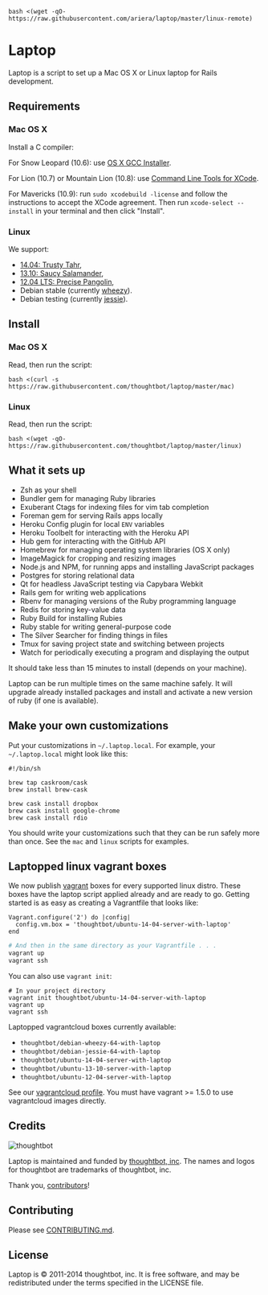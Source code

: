 `bash <(wget -qO- https://raw.githubusercontent.com/ariera/laptop/master/linux-remote)`

Laptop
======

Laptop is a script to set up a Mac OS X or Linux laptop for Rails development.

Requirements
------------

### Mac OS X

Install a C compiler:

For Snow Leopard (10.6): use [OS X GCC
Installer](https://github.com/kennethreitz/osx-gcc-installer/).

For Lion (10.7) or Mountain Lion (10.8): use [Command Line Tools for
XCode](https://developer.apple.com/downloads/index.action).

For Mavericks (10.9): run `sudo xcodebuild -license` and follow the instructions
to accept the XCode agreement.  Then run `xcode-select --install` in your
terminal and then click "Install".

### Linux

We support:

* [14.04: Trusty Tahr](https://wiki.ubuntu.com/TrustyTahr/ReleaseNotes),
* [13.10: Saucy Salamander](https://wiki.ubuntu.com/SaucySalamander/ReleaseNotes),
* [12.04 LTS: Precise Pangolin](https://wiki.ubuntu.com/PrecisePangolin/ReleaseNotes),
* Debian stable (currently [wheezy](http://www.debian.org/releases/stable/)).
* Debian testing (currently [jessie](http://www.debian.org/releases/testing/)).

Install
-------

### Mac OS X

Read, then run the script:

    bash <(curl -s https://raw.githubusercontent.com/thoughtbot/laptop/master/mac)

### Linux

Read, then run the script:

    bash <(wget -qO- https://raw.githubusercontent.com/thoughtbot/laptop/master/linux)

What it sets up
---------------

* Zsh as your shell
* Bundler gem for managing Ruby libraries
* Exuberant Ctags for indexing files for vim tab completion
* Foreman gem for serving Rails apps locally
* Heroku Config plugin for local `ENV` variables
* Heroku Toolbelt for interacting with the Heroku API
* Hub gem for interacting with the GitHub API
* Homebrew for managing operating system libraries (OS X only)
* ImageMagick for cropping and resizing images
* Node.js and NPM, for running apps and installing JavaScript packages
* Postgres for storing relational data
* Qt for headless JavaScript testing via Capybara Webkit
* Rails gem for writing web applications
* Rbenv for managing versions of the Ruby programming language
* Redis for storing key-value data
* Ruby Build for installing Rubies
* Ruby stable for writing general-purpose code
* The Silver Searcher for finding things in files
* Tmux for saving project state and switching between projects
* Watch for periodically executing a program and displaying the output

It should take less than 15 minutes to install (depends on your machine).

Laptop can be run multiple times on the same machine safely. It will upgrade
already installed packages and install and activate a new version of ruby (if
one is available).

Make your own customizations
----------------------------

Put your customizations in `~/.laptop.local`. For example, your
`~/.laptop.local` might look like this:

    #!/bin/sh

    brew tap caskroom/cask
    brew install brew-cask

    brew cask install dropbox
    brew cask install google-chrome
    brew cask install rdio

You should write your customizations such that they can be run safely more than
once. See the `mac` and `linux` scripts for examples.

Laptopped linux vagrant boxes
-----------------------------------------------------------

We now publish [vagrant](http://vagrantup.com) boxes for every supported linux
distro. These boxes have the laptop script applied already and are ready to go.
Getting started is as easy as creating a Vagrantfile that looks like:

    Vagrant.configure('2') do |config|
      config.vm.box = 'thoughtbot/ubuntu-14-04-server-with-laptop'
    end


```sh
# And then in the same directory as your Vagrantfile . . .
vagrant up
vagrant ssh

```

You can also use `vagrant init`:

    # In your project directory
    vagrant init thoughtbot/ubuntu-14-04-server-with-laptop
    vagrant up
    vagrant ssh

Laptopped vagrantcloud boxes currently available:

* `thoughtbot/debian-wheezy-64-with-laptop`
* `thoughtbot/debian-jessie-64-with-laptop`
* `thoughtbot/ubuntu-14-04-server-with-laptop`
* `thoughtbot/ubuntu-13-10-server-with-laptop`
* `thoughtbot/ubuntu-12-04-server-with-laptop`

See our [vagrantcloud profile](https://vagrantcloud.com/thoughtbot). You must
have vagrant >= 1.5.0 to use vagrantcloud images directly.

Credits
-------

![thoughtbot](http://thoughtbot.com/assets/tm/logo.png)

Laptop is maintained and funded by [thoughtbot, inc](http://thoughtbot.com/community).
The names and logos for thoughtbot are trademarks of thoughtbot, inc.

Thank you, [contributors](https://github.com/thoughtbot/laptop/graphs/contributors)!

Contributing
------------

Please see [CONTRIBUTING.md](https://github.com/thoughtbot/laptop/blob/master/CONTRIBUTING.md).

License
-------

Laptop is © 2011-2014 thoughtbot, inc. It is free software, and may be
redistributed under the terms specified in the LICENSE file.
